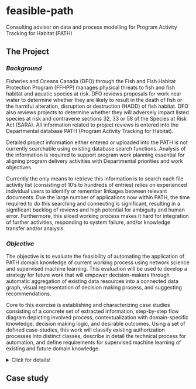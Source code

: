 # feasible-path
Consulting advisor on data and process modelling for Program Activity Tracking for Habitat (PATH)

## The Project

### *Background*

Fisheries and Oceans Canada (DFO) through the Fish and Fish Habitat Protection Program (FFHPP) manages physical threats to fish and fish habitat and aquatic species at risk. DFO reviews proposals for work near water to determine whether they are likely to result in the death of fish or the harmful alteration, disruption or destruction (HADD) of fish habitat. DFO also reviews projects to determine whether they will adversely impact listed species at risk and contravene sections 32, 33 or 58 of the Species at Risk Act (SARA).  All information related to project reviews is entered into the Departmental database PATH (Program Activity Tracking for Habitat).

Detailed project information either entered or uploaded into the PATH is not currently searchable using existing database search functions. Analysis of the information is required to support program work planning essential for aligning program delivery activities with Departmental priorities and work objectives.

Currently the only means to retrieve this information is to search each file activity list (consisting of 10’s to hundreds of entries) relies on experienced individual users to identify or remember linkages between relevant documents. Due the large number of applications now within PATH, the time required to do this searching and connecting is significant, resulting in a significant backlog of reviews and high potential for ambiguity and human error. Furthermore, this siloed working process makes it hard for integration of further activities, responding to system failure, and/or knowledge transfer and/or analysis.

### *Objective*

The objective is to evaluate the feasibility of automating the application of PATH domain knowledge of current working process using network science and supervised machine learning. This evaluation will be used to develop a strategy for future work that will empower decision-makers through automatic aggregation of existing data resources into a connected data graph, visual representation of decision making process, and suggesting recommendations.

Core to this exercise is establishing and characterizing case studies consisting of a concrete set of extracted information, step-by-step flow diagram depicting involved process, contextualization with domain-specific knowledge, decision making logic, and desirable outcomes. Using a set of defined case-studies, this work will classify existing authorization processes into distinct classes, describe in detail the technical process for automation, and define requirements for supervised machine learning of existing and future domain knowledge.

<details><summary>Click for details!</summary>

### *Statement of Work*

i. Understand and identify database information searching problem

1. Identify a set of 5 focused PATH searches that exemplify typical day-to-day operations and critical pain-points for their business needs.
2. Propose a method for observing and recording the step-by-step process taken to achieve these searches.
3. Propose and execute a method to track the query process.

ii. Track and characterize the process and data involved 

1. Observe and record in detail the processes and data used to execute above searches
2. Characterize the types of data and processes observed during the search 
3. Develop a conceptual process model showing how data types are linked in complete a search
4. Extract sample data objects sufficient to demonstrate the data types and processes

iii. Propose a next viable project 

Develop a proposal for a larger-scale project aimed at mining PATH data and making it operational within the scope of:
1. RR daily business needs and
2. Data extraction for potential research into cumulative effects.

iv. Support/Collaboration

This project will be supported at several levels within DFO:
1. Neil Fisher within regulatory review will provide support on defining the use-cases and walking through the PATH authorization processes that need to be automated.
2. Tom Bird (ecosystem science) will provide technical bridging between RR and the technical advisor, as well as development of scoping for next steps. 

### *Deliverables*
- Written report on the outcome of the exercise and the feasibility of a follow-on project.
- Diagram of the conceptual model developed. 

</details>

## Case study
